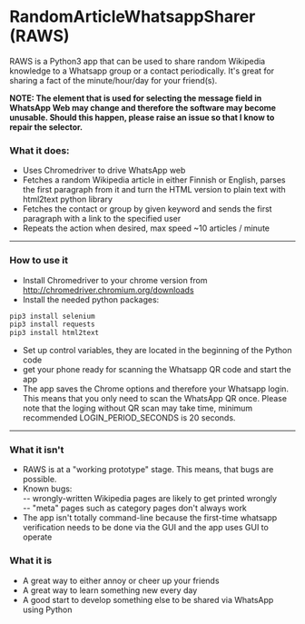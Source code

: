 # RandomArticleWhatsappSharer (RAWS)
RAWS is a Python3 app that can be used to share random Wikipedia knowledge to a Whatsapp group or a contact periodically.
It's great for sharing a fact of the minute/hour/day for your friend(s).

**NOTE: The element that is used for selecting the message field in WhatsApp Web may change and therefore the software may become unusable. Should this happen, please raise an issue so that I know to repair the selector.**

### What it does:
  - Uses Chromedriver to drive WhatsApp web
  - Fetches a random Wikipedia article in either Finnish or English, parses the first paragraph from it and turn the HTML version to plain text with html2text python library
  - Fetches the contact or group by given keyword and sends the first paragraph with a link to the specified user
  - Repeats the action when desired, max speed ~10 articles / minute
  ---
### How to use it
- Install Chromedriver to your chrome version from http://chromedriver.chromium.org/downloads
- Install the needed python packages:
```sh
pip3 install selenium
pip3 install requests
pip3 install html2text
```
- Set up control variables, they are located in the beginning of the Python code
- get your phone ready for scanning the Whatsapp QR code and start the app
- The app saves the Chrome options and therefore your Whatsapp login. This means that you only need to scan the WhatsApp QR once. Please note that the loging without QR scan may take time, minimum recommended LOGIN_PERIOD_SECONDS is 20 seconds.
---
### What it isn't
- RAWS is at a "working prototype" stage. This means, that bugs are possible.
- Known bugs:  
-- wrongly-written Wikipedia pages are likely to get printed wrongly  
-- "meta" pages such as category pages don't always work  
- The app isn't totally command-line because the first-time whatsapp verification needs to be done via the GUI and the app uses GUI to operate
### What it is
- A great way to either annoy or cheer up your friends
- A great way to learn something new every day
- A good start to develop something else to be shared via WhatsApp using Python


  
  
  
  


